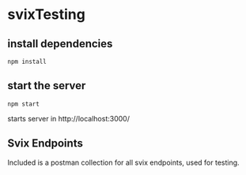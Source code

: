 # svixTesting
## install dependencies
`npm install`

## start the server
`npm start`

starts server in http://localhost:3000/ 

## Svix Endpoints
Included is a postman collection for all svix endpoints, used for testing.
